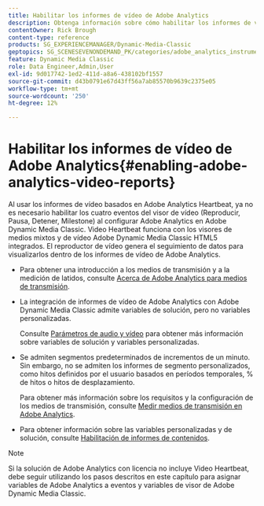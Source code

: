 ```yaml
---
title: Habilitar los informes de vídeo de Adobe Analytics
description: Obtenga información sobre cómo habilitar los informes de vídeo de Adobe Analytics en Adobe Dynamic Media Classic.
contentOwner: Rick Brough
content-type: reference
products: SG_EXPERIENCEMANAGER/Dynamic-Media-Classic
geptopics: SG_SCENESEVENONDEMAND_PK/categories/adobe_analytics_instrumentation_kit
feature: Dynamic Media Classic
role: Data Engineer,Admin,User
exl-id: 9d017742-1ed2-411d-a8a6-438102bf1557
source-git-commit: d43b0791e67d43ff56a7ab85570b9639c2375e05
workflow-type: tm+mt
source-wordcount: '250'
ht-degree: 12%

---
```


# Habilitar los informes de vídeo de Adobe Analytics{#enabling-adobe-analytics-video-reports}

Al usar los informes de vídeo basados en Adobe Analytics Heartbeat, ya no es necesario habilitar los cuatro eventos del visor de vídeo (Reproducir, Pausa, Detener, Milestone) al configurar Adobe Analytics en Adobe Dynamic Media Classic. Video Heartbeat funciona con los visores de medios mixtos y de vídeo Adobe Dynamic Media Classic HTML5 integrados. El reproductor de vídeo genera el seguimiento de datos para visualizarlos dentro de los informes de vídeo de Adobe Analytics.

* Para obtener una introducción a los medios de transmisión y a la medición de latidos, consulte [Acerca de Adobe Analytics para medios de transmisión](https://experienceleague.adobe.com/docs/media-analytics/using/media-overview.html#about-adobe-analytics-for-streaming-media).

* La integración de informes de vídeo de Adobe Analytics con Adobe Dynamic Media Classic admite variables de solución, pero no variables personalizadas.

   Consulte [Parámetros de audio y vídeo](https://experienceleague.adobe.com/docs/media-analytics/using/metrics-and-metadata/audio-video-parameters.html#metrics-and-metadata) para obtener más información sobre variables de solución y variables personalizadas.

* Se admiten segmentos predeterminados de incrementos de un minuto. Sin embargo, no se admiten los informes de segmento personalizados, como hitos definidos por el usuario basados en períodos temporales, % de hitos o hitos de desplazamiento.

   Para obtener más información sobre los requisitos y la configuración de los medios de transmisión, consulte [Medir medios de transmisión en Adobe Analytics](https://experienceleague.adobe.com/docs/media-analytics/using/media-overview.html).

* Para obtener información sobre las variables personalizadas y de solución, consulte [Habilitación de informes de contenidos](https://experienceleague.adobe.com/docs/media-analytics/using/media-reports/media-reports-enable.html?lang=en#media-reports).

>[!NOTE]
>
>Si la solución de Adobe Analytics con licencia no incluye Video Heartbeat, debe seguir utilizando los pasos descritos en este capítulo para asignar variables de Adobe Analytics a eventos y variables de visor de Adobe Dynamic Media Classic.
